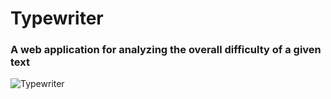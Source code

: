 # Typewriter
### A web application for analyzing the overall difficulty of a given text
![Typewriter](https://user-images.githubusercontent.com/35666666/115068354-c8f8b380-9f0f-11eb-87d6-5941f9020bd1.PNG)
